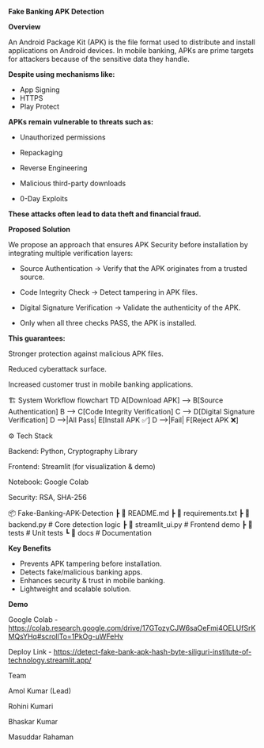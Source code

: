  **Fake Banking APK Detection**

**Overview**

An Android Package Kit (APK) is the file format used to distribute and install applications on Android devices.
In mobile banking, APKs are prime targets for attackers because of the sensitive data they handle.

**Despite using mechanisms like:**
- App Signing
- HTTPS
- Play Protect

**APKs remain vulnerable to threats such as:**

- Unauthorized permissions

- Repackaging

- Reverse Engineering

- Malicious third-party downloads

- 0-Day Exploits

**These attacks often lead to data theft and financial fraud.**

**Proposed Solution**

We propose an approach that ensures APK Security before installation by integrating multiple verification layers:

- Source Authentication → Verify that the APK originates from a trusted source.

- Code Integrity Check → Detect tampering in APK files.

- Digital Signature Verification → Validate the authenticity of the APK.

- Only when all three checks PASS, the APK is installed.

**This guarantees:**

Stronger protection against malicious APK files.

Reduced cyberattack surface.

Increased customer trust in mobile banking applications.

🏗️ System Workflow
flowchart TD
    A[Download APK] --> B[Source Authentication]
    B --> C[Code Integrity Verification]
    C --> D[Digital Signature Verification]
    D -->|All Pass| E[Install APK ✅]
    D -->|Fail| F[Reject APK ❌]

⚙️ Tech Stack

Backend: Python, Cryptography Library

Frontend: Streamlit (for visualization & demo)

Notebook: Google Colab

Security: RSA, SHA-256

📦 Fake-Banking-APK-Detection
 ┣ 📜 README.md
 ┣ 📜 requirements.txt
 ┣ 📜 backend.py        # Core detection logic
 ┣ 📜 streamlit_ui.py   # Frontend demo
 ┣ 📂 tests             # Unit tests
 ┗ 📂 docs              # Documentation

**Key Benefits**

- Prevents APK tampering before installation.
- Detects fake/malicious banking apps.
- Enhances security & trust in mobile banking.
- Lightweight and scalable solution.

**Demo**

Google Colab - https://colab.research.google.com/drive/17GTozyCJW6saOeFmj4OELUfSrKMQsYHq#scrollTo=1PkOg-uWFeHv 

Deploy Link - https://detect-fake-bank-apk-hash-byte-siliguri-institute-of-technology.streamlit.app/

Team 

Amol Kumar (Lead)

Rohini Kumari

Bhaskar Kumar

Masuddar Rahaman

